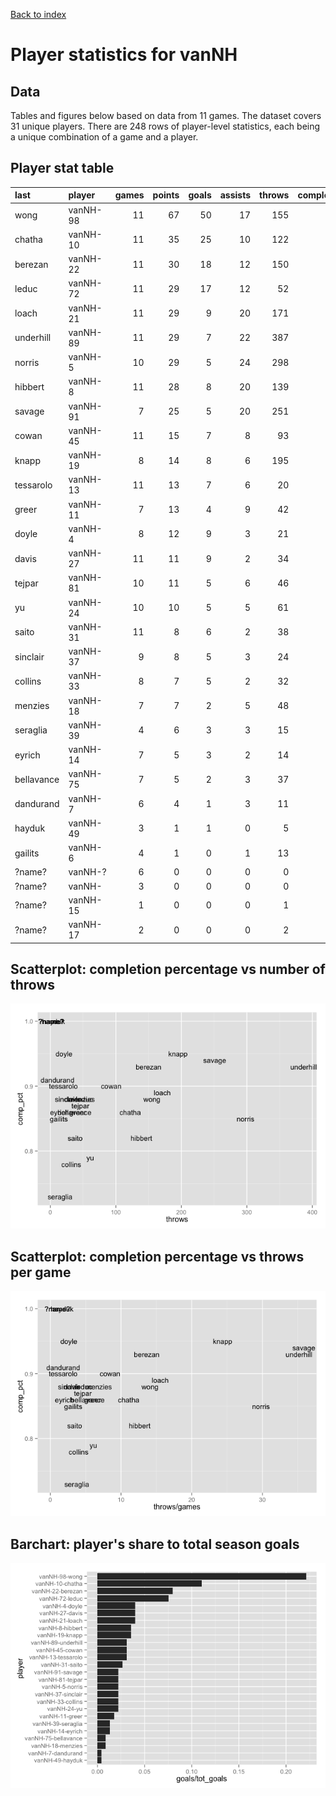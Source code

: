 
<a href="../index.html">Back to index</a>



# Player statistics for vanNH

## Data

Tables and figures below based on data from 11 games. The dataset covers 31 unique players. There are 248 rows of player-level statistics, each being a unique combination of a game and a player. 

## Player stat table

|last       |player   | games| points| goals| assists| throws| completions| comp_pct| def| catches| drop|
|:----------|:--------|-----:|------:|-----:|-------:|------:|-----------:|--------:|---:|-------:|----:|
|wong       |vanNH-98 |    11|     67|    50|      17|    155|         136|     0.88|   4|     202|    1|
|chatha     |vanNH-10 |    11|     35|    25|      10|    122|         105|     0.86|   1|     145|    4|
|berezan    |vanNH-22 |    11|     30|    18|      12|    150|         139|     0.93|   7|     168|    3|
|leduc      |vanNH-72 |    11|     29|    17|      12|     52|          46|     0.88|   3|      69|    1|
|loach      |vanNH-21 |    11|     29|     9|      20|    171|         152|     0.89|   2|     177|    4|
|underhill  |vanNH-89 |    11|     29|     7|      22|    387|         358|     0.93|   6|     287|   11|
|norris     |vanNH-5  |    10|     29|     5|      24|    298|         254|     0.85|   1|     213|    9|
|hibbert    |vanNH-8  |    11|     28|     8|      20|    139|         114|     0.82|  18|     132|    4|
|savage     |vanNH-91 |     7|     25|     5|      20|    251|         235|     0.94|   2|     188|    3|
|cowan      |vanNH-45 |    11|     15|     7|       8|     93|          84|     0.90|   2|      56|    1|
|knapp      |vanNH-19 |     8|     14|     8|       6|    195|         185|     0.95|   2|     145|    4|
|tessarolo  |vanNH-13 |    11|     13|     7|       6|     20|          18|     0.90|  11|      24|    1|
|greer      |vanNH-11 |     7|     13|     4|       9|     42|          36|     0.86|   6|      40|    0|
|doyle      |vanNH-4  |     8|     12|     9|       3|     21|          20|     0.95|   6|      26|    1|
|davis      |vanNH-27 |    11|     11|     9|       2|     34|          30|     0.88|   3|      41|    0|
|tejpar     |vanNH-81 |    10|     11|     5|       6|     46|          40|     0.87|   2|      37|    3|
|yu         |vanNH-24 |    10|     10|     5|       5|     61|          48|     0.79|   9|      41|    3|
|saito      |vanNH-31 |    11|      8|     6|       2|     38|          31|     0.82|   5|      40|    1|
|sinclair   |vanNH-37 |     9|      8|     5|       3|     24|          21|     0.88|   1|      28|    2|
|collins    |vanNH-33 |     8|      7|     5|       2|     32|          25|     0.78|   3|      22|    1|
|menzies    |vanNH-18 |     7|      7|     2|       5|     48|          42|     0.88|   2|      31|    1|
|seraglia   |vanNH-39 |     4|      6|     3|       3|     15|          11|     0.73|   5|      17|    1|
|eyrich     |vanNH-14 |     7|      5|     3|       2|     14|          12|     0.86|   5|      17|    0|
|bellavance |vanNH-75 |     7|      5|     2|       3|     37|          32|     0.86|   2|      24|    0|
|dandurand  |vanNH-7  |     6|      4|     1|       3|     11|          10|     0.91|   3|      10|    0|
|hayduk     |vanNH-49 |     3|      1|     1|       0|      5|           5|     1.00|   1|       4|    0|
|gailits    |vanNH-6  |     4|      1|     0|       1|     13|          11|     0.85|   0|      12|    0|
|?name?     |vanNH-?  |     6|      0|     0|       0|      0|           0|      NaN|   0|       7|    0|
|?name?     |vanNH-   |     3|      0|     0|       0|      0|           0|      NaN|   0|       0|    0|
|?name?     |vanNH-15 |     1|      0|     0|       0|      1|           1|     1.00|   0|       0|    0|
|?name?     |vanNH-17 |     2|      0|     0|       0|      2|           2|     1.00|   0|       0|    0|

## Scatterplot: completion percentage vs number of throws
![plot of chunk comp_pct_vs_throws](./vanNH_player-stats_files/figure-html/comp_pct_vs_throws.png) 

## Scatterplot: completion percentage vs throws per game
![plot of chunk comp_pct_vs_throws_per_game](./vanNH_player-stats_files/figure-html/comp_pct_vs_throws_per_game.png) 

## Barchart: player's share to total season goals
![plot of chunk barchart_share_of_goals](./vanNH_player-stats_files/figure-html/barchart_share_of_goals.png) 
